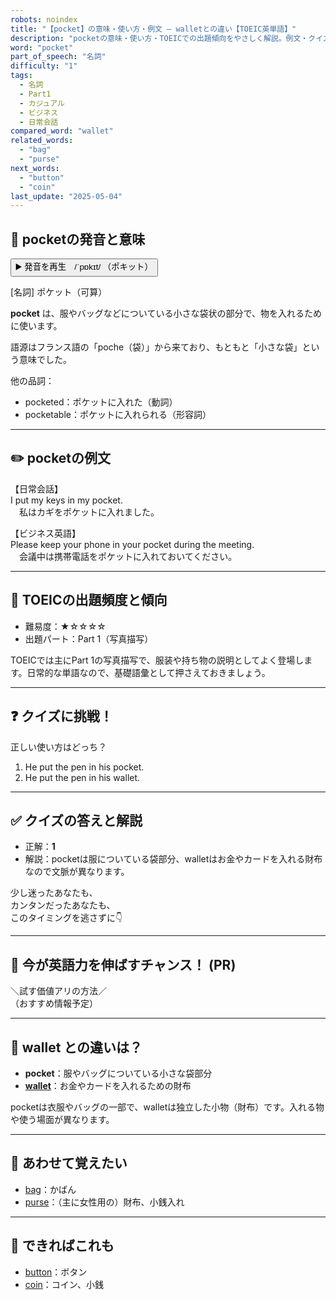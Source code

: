 ```yaml
---
robots: noindex
title: "【pocket】の意味・使い方・例文 ― walletとの違い【TOEIC英単語】"
description: "pocketの意味・使い方・TOEICでの出題傾向をやさしく解説。例文・クイズ付きでwalletとの違いもわかりやすく学べます。"
word: "pocket"
part_of_speech: "名詞"
difficulty: "1"
tags:
  - 名詞
  - Part1
  - カジュアル
  - ビジネス
  - 日常会話
compared_word: "wallet"
related_words:
  - "bag"
  - "purse"
next_words:
  - "button"
  - "coin"
last_update: "2025-05-04"
---
```


## 🔰 pocketの発音と意味

<button class="play-audio" onclick="playTTS('pocket')">
  <span class="play-audio-main">
    ▶️ 発音を再生　/ˈpɒkɪt/
  </span>
  <span class="play-audio-sub">
    （ポキット）
  </span>
</button>

[名詞] ポケット（可算）

**pocket** は、服やバッグなどについている小さな袋状の部分で、物を入れるために使います。

語源はフランス語の「poche（袋）」から来ており、もともと「小さな袋」という意味でした。

他の品詞：  
- pocketed：ポケットに入れた（動詞）
- pocketable：ポケットに入れられる（形容詞）

---

## ✏️ pocketの例文

【日常会話】  
I put my keys in my pocket.  
　私はカギをポケットに入れました。

【ビジネス英語】  
Please keep your phone in your pocket during the meeting.  
　会議中は携帯電話をポケットに入れておいてください。

---

## 🎯 TOEICの出題頻度と傾向

- 難易度：★☆☆☆☆
- 出題パート：Part 1（写真描写）

TOEICでは主にPart 1の写真描写で、服装や持ち物の説明としてよく登場します。日常的な単語なので、基礎語彙として押さえておきましょう。

---

## ❓ クイズに挑戦！

正しい使い方はどっち？

1. He put the pen in his pocket.  
2. He put the pen in his wallet.

---

## ✅ クイズの答えと解説

- 正解：**1**
- 解説：pocketは服についている袋部分、walletはお金やカードを入れる財布なので文脈が異なります。

少し迷ったあなたも、  
カンタンだったあなたも、  
このタイミングを逃さずに👇️

---

## 🚀 今が英語力を伸ばすチャンス！ (PR)

<div class="info-center">
＼試す価値アリの方法／<br>  
（おすすめ情報予定）
</div>

---

## 🤔  wallet との違いは？

- **pocket**：服やバッグについている小さな袋部分
- **[wallet](/word/wallet/)**：お金やカードを入れるための財布

pocketは衣服やバッグの一部で、walletは独立した小物（財布）です。入れる物や使う場面が異なります。

---

## 🧩 あわせて覚えたい

- [bag](/word/bag/)：かばん
- [purse](/word/purse/)：（主に女性用の）財布、小銭入れ

---

## 📖 できればこれも

- [button](/word/button/)：ボタン
- [coin](/word/coin/)：コイン、小銭

<!-- cvid: aid09_bid19 -->
